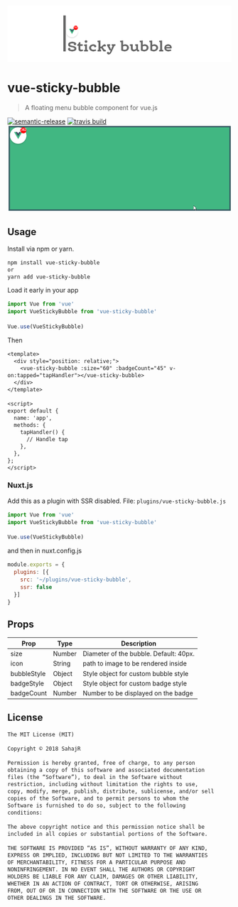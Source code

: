 ![alt text](assets/logo.png "Demo GIF")
# vue-sticky-bubble
> A floating menu bubble component for vue.js


[![semantic-release](https://img.shields.io/badge/%20%20%F0%9F%93%A6%F0%9F%9A%80-semantic--release-e10079.svg?style=flat-square)](https://github.com/semantic-release/semantic-release)
[![travis build](https://img.shields.io/travis/SahajR/pokemon-names-and-types.svg?style=flat-square)](https://travis-ci.org/SahajR/vue-sticky-bubble)
![alt text](assets/demo.gif "Demo GIF")

## Usage
Install via npm or yarn.
```
npm install vue-sticky-bubble
or
yarn add vue-sticky-bubble
```
Load it early in your app
```js
import Vue from 'vue'
import VueStickyBubble from 'vue-sticky-bubble'

Vue.use(VueStickyBubble)
```
Then

```vue
<template>
  <div style="position: relative;">
    <vue-sticky-bubble :size="60" :badgeCount="45" v-on:tapped="tapHandler"></vue-sticky-bubble>
  </div>
</template>

<script>
export default {
  name: 'app',
  methods: {
    tapHandler() {
      // Handle tap
    },
  },
};
</script>
```

### Nuxt.js
Add this as a plugin with SSR disabled.
File: `plugins/vue-sticky-bubble.js`
```js
import Vue from 'vue'
import VueStickyBubble from 'vue-sticky-bubble'

Vue.use(VueStickyBubble)
```
and then in nuxt.config.js
```js
module.exports = {
  plugins: [{
    src: '~/plugins/vue-sticky-bubble',
    ssr: false
  }]
}
```

## Props

| Prop | Type | Description |
| ------ | ------ | ------ |
| size | Number | Diameter of the bubble. Default: 40px. |
| icon | String | path to image to be rendered inside |
| bubbleStyle | Object | Style object for custom bubble style |
| badgeStyle | Object | Style object for custom badge style |
| badgeCount | Number | Number to be displayed on the badge |


## License
```
The MIT License (MIT)

Copyright © 2018 SahajR

Permission is hereby granted, free of charge, to any person
obtaining a copy of this software and associated documentation
files (the “Software”), to deal in the Software without
restriction, including without limitation the rights to use,
copy, modify, merge, publish, distribute, sublicense, and/or sell
copies of the Software, and to permit persons to whom the
Software is furnished to do so, subject to the following
conditions:

The above copyright notice and this permission notice shall be
included in all copies or substantial portions of the Software.

THE SOFTWARE IS PROVIDED “AS IS”, WITHOUT WARRANTY OF ANY KIND,
EXPRESS OR IMPLIED, INCLUDING BUT NOT LIMITED TO THE WARRANTIES
OF MERCHANTABILITY, FITNESS FOR A PARTICULAR PURPOSE AND
NONINFRINGEMENT. IN NO EVENT SHALL THE AUTHORS OR COPYRIGHT
HOLDERS BE LIABLE FOR ANY CLAIM, DAMAGES OR OTHER LIABILITY,
WHETHER IN AN ACTION OF CONTRACT, TORT OR OTHERWISE, ARISING
FROM, OUT OF OR IN CONNECTION WITH THE SOFTWARE OR THE USE OR
OTHER DEALINGS IN THE SOFTWARE.
```
